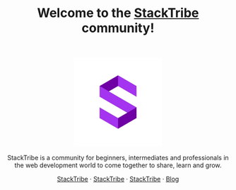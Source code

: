 <h1 align="center">Welcome to the <a href="https://stacktribe.com/">StackTribe</a> community!</h1><br>

<p align="center">
  <a href="https://stacktribe.com/">
    <img src="https://github.com/stacktribe/.github/blob/main/images/StackTribe.jpg" alt="StackTribe Logo" width="200" height="200">
  </a>
</p>

<p align="center">
  StackTribe is a community for beginners, intermediates and professionals in the web development world to come together to share, learn and grow. 
</p>

<p align="center">
  <a href="https://stacktribe.com">StackTribe</a>
  ·
  <a href="https://stacktribe.com/">StackTribe</a>
  ·
  <a href="https://stacktribe.com/">StackTribe</a>
  ·
  <a href="https://blog.stacktribe.com/">Blog</a>
</p>

